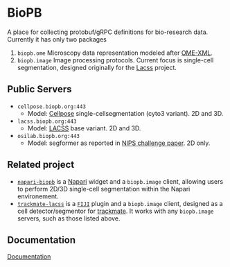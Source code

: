 # BioPB
A place for collecting protobuf/gRPC definitions for bio-research data. Currently it has only two packages

1. `biopb.ome` Microscopy data representation modeled after [OME-XML](https://ome-model.readthedocs.io/en/stable/ome-xml/index.html).
2. `biopb.image` Image processing protocols. Current focus is single-cell segmentation, designed originally for the [Lacss](https://github.com/jiyuuchc/lacss/) project.

## Public Servers

* `cellpose.biopb.org:443`
  - Model: [Cellpose](https://www.cellpose.org/) single-cellsegmentation (cyto3 variant). 2D and 3D.
* `lacss.biopb.org:443`
  - Model: [LACSS](https://github.com/jiyuuchc/lacss) base variant. 2D and 3D.
* `osilab.biopb.org:443`
  - Model: segformer as reported in [NIPS challenge paper](https://www.nature.com/articles/s41592-024-02233-6). 2D only.

## Related project
* [`napari-biopb`](https://github.com/jiyuuchc/napari-biopb) is a [Napari](https://napari.org) widget and a `biopb.image` client, allowing users to perform 2D/3D single-cell segmentation within the Napari environement.
* [`trackmate-lacss`](https://github.com/jiyuuchc/TrackMate-Lacss) is a [`FIJI`](https://imagej.net/software/fiji/) plugin and a `biopb.image` client, designed as a cell detector/segmentor for [trackmate](https://imagej.net/plugins/trackmate/index). It works with any `biopb.image` servers, such as those listed above.

## Documentation
[Documentation](https://biopb.github.io/biopb/)
